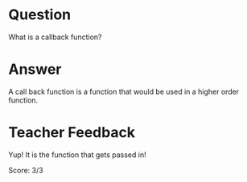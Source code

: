 # Question

What is a callback function?

# Answer

A call back function is a function that would be used in a higher order function.

# Teacher Feedback

Yup! It is the function that gets passed in!

Score: 3/3